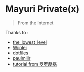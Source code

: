 # Mayuri Private(x)
> From the Internet

Thanks to :
 - [the_lowest_level](https://gitee.com/the_lowest_level/nvim)
 - [Wjinlei](https://github.com/Wjinlei/nvim)
 - [dotfiles](http://dotfiles.github.io)
 - [paulmillr](https://github.com/paulmillr/dotfiles)
 - [tutorial from 罗罗磊磊](https://www.jianshu.com/p/7UJapk)

